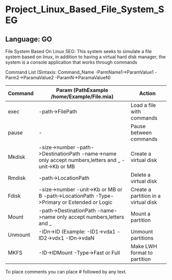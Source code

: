 # Project_Linux_Based_File_System_SEG

## Language: GO

File System Based On Linux SEG: This system seeks to simulate a file system based on linux, in addition to having a virtual hard disk manager, 
the system is a console application that works through commands

Command List (Sintaxis: Command_Name -ParmName1->ParamValue1 -Parm2->ParamaValue2 -ParamN->ParamaValueN)

| Command | Param (PathExample /home/Example/File.mia)                                                             | Action                                   |  
|---------|--------------------------------------------------------------------------------------------------------|------------------------------------------|
| exec    | -path->FilePath                                                                                        | Load a file with commands                | 
| pause   | -                                                                                                      | Pause between commands                   |   
| Mkdisk  | -size->number -path->DestinationPath -name->name only accept numbers,letters and _ -unit->Kb or MB     | Create a virtual disk                    |
| Rmdisk  | -path->LocationPath                                                                                    | Delete a virtual disk                    |
| Fdisk   | -size->number -unit->Kb or MB or B -path->LocationPath -Type->Primary or Extended or Logic             | Create a partition in a virtual disk     |
| Mount   | -path->DestinationPath -name->name only accept numbers,letters and _                                   | Mount a partition                        |
| Unmount | -IDn->ID (Example: -ID1->vda1 -ID2->vdx1 -IDn->vdaN                                                    | Unmount partitions                       |
| MKFS    | -ID->IDMount -Type->Fast or Full                                                                       | Make LWH format to partition             |

To place comments you can place # followed by any text.

